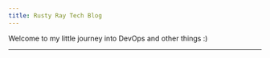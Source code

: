```yaml
---
title: Rusty Ray Tech Blog
---
```


Welcome to my little journey into DevOps and other things :)

---
